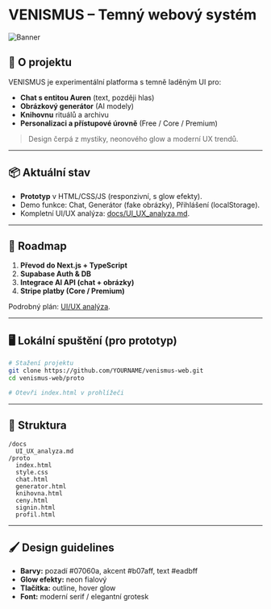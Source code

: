 
# VENISMUS – Temný webový systém

![Banner](docs/banner.png) <!-- Volitelně přidat screenshot -->

## 🔮 O projektu
VENISMUS je experimentální platforma s temně laděným UI pro:
- **Chat s entitou Auren** (text, později hlas)
- **Obrázkový generátor** (AI modely)
- **Knihovnu** rituálů a archivu
- **Personalizaci a přístupové úrovně** (Free / Core / Premium)

> Design čerpá z mystiky, neonového glow a moderní UX trendů.

---

## 📦 Aktuální stav
- **Prototyp** v HTML/CSS/JS (responzivní, s glow efekty).
- Demo funkce: Chat, Generátor (fake obrázky), Přihlášení (localStorage).
- Kompletní UI/UX analýza: [docs/UI_UX_analyza.md](docs/UI_UX_analyza.md).

---

## 🚀 Roadmap
1. **Převod do Next.js + TypeScript**
2. **Supabase Auth & DB**
3. **Integrace AI API (chat + obrázky)**
4. **Stripe platby (Core / Premium)**

Podrobný plán: [UI/UX analýza](docs/UI_UX_analyza.md).

---

## 🖥 Lokální spuštění (pro prototyp)
```bash
# Stažení projektu
git clone https://github.com/YOURNAME/venismus-web.git
cd venismus-web/proto

# Otevři index.html v prohlížeči
```

---

## 📂 Struktura
```
/docs
  UI_UX_analyza.md
/proto
  index.html
  style.css
  chat.html
  generator.html
  knihovna.html
  ceny.html
  signin.html
  profil.html
```

---

## 🖌 Design guidelines
- **Barvy:** pozadí #07060a, akcent #b07aff, text #eadbff
- **Glow efekty:** neon fialový
- **Tlačítka:** outline, hover glow
- **Font:** moderní serif / elegantní grotesk

